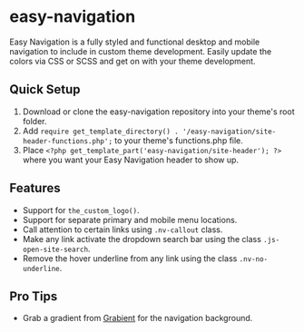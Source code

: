 # easy-navigation
Easy Navigation is a fully styled and functional desktop and mobile navigation to include in custom theme development. Easily update the colors via CSS or SCSS and get on with your theme development.

## Quick Setup
1. Download or clone the easy-navigation repository into your theme's root folder.
2. Add `require get_template_directory() . '/easy-navigation/site-header-functions.php';` to your theme's functions.php file.
3. Place `<?php get_template_part('easy-navigation/site-header'); ?>` where you want your Easy Navigation header to show up.

## Features
* Support for `the_custom_logo()`.
* Support for separate primary and mobile menu locations.
* Call attention to certain links using `.nv-callout` class.
* Make any link activate the dropdown search bar using the class `.js-open-site-search`.
* Remove the hover underline from any link using the class `.nv-no-underline`.

## Pro Tips
* Grab a gradient from [Grabient](https://grabient.com) for the navigation background.
